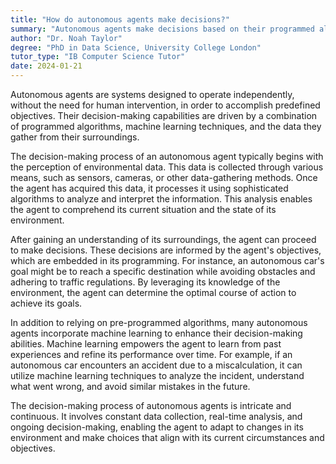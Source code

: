 ```yaml
---
title: "How do autonomous agents make decisions?"
summary: "Autonomous agents make decisions based on their programmed algorithms, learning capabilities, and the data they perceive from their environment."
author: "Dr. Noah Taylor"
degree: "PhD in Data Science, University College London"
tutor_type: "IB Computer Science Tutor"
date: 2024-01-21
---
```


Autonomous agents are systems designed to operate independently, without the need for human intervention, in order to accomplish predefined objectives. Their decision-making capabilities are driven by a combination of programmed algorithms, machine learning techniques, and the data they gather from their surroundings.

The decision-making process of an autonomous agent typically begins with the perception of environmental data. This data is collected through various means, such as sensors, cameras, or other data-gathering methods. Once the agent has acquired this data, it processes it using sophisticated algorithms to analyze and interpret the information. This analysis enables the agent to comprehend its current situation and the state of its environment.

After gaining an understanding of its surroundings, the agent can proceed to make decisions. These decisions are informed by the agent's objectives, which are embedded in its programming. For instance, an autonomous car's goal might be to reach a specific destination while avoiding obstacles and adhering to traffic regulations. By leveraging its knowledge of the environment, the agent can determine the optimal course of action to achieve its goals.

In addition to relying on pre-programmed algorithms, many autonomous agents incorporate machine learning to enhance their decision-making abilities. Machine learning empowers the agent to learn from past experiences and refine its performance over time. For example, if an autonomous car encounters an accident due to a miscalculation, it can utilize machine learning techniques to analyze the incident, understand what went wrong, and avoid similar mistakes in the future.

The decision-making process of autonomous agents is intricate and continuous. It involves constant data collection, real-time analysis, and ongoing decision-making, enabling the agent to adapt to changes in its environment and make choices that align with its current circumstances and objectives.
    